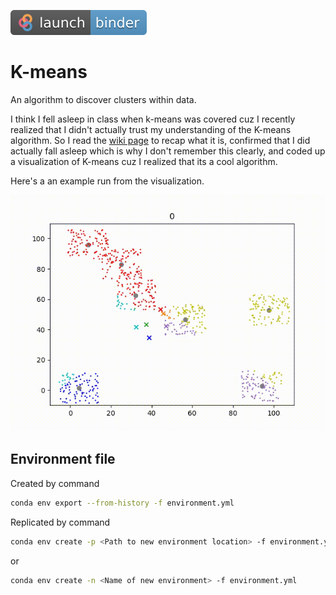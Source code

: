 [![Binder Launch Badge](badge_logo.svg)](https://mybinder.org/v2/gh/RK22000/K-means_Clustering_Visuallization/HEAD?labpath=vis.ipynb)

# K-means

An algorithm to discover clusters within data.

I think I fell asleep in class when k-means was covered cuz I recently realized that I didn't actually trust my understanding of the K-means algorithm. So I read the [wiki page](https://en.wikipedia.org/wiki/K-means_clustering) to recap what it is, confirmed that I did actually fall asleep which is why I don't remember this clearly, and coded up a visualization of K-means cuz I realized that its a cool algorithm.

Here's a an example run from the visualization.

![A visualization of the K-means algorithm](k-means.gif)

## Environment file

Created by command

```sh
conda env export --from-history -f environment.yml
```

Replicated by command

```sh
conda env create -p <Path to new environment location> -f environment.yml
```

or

```sh
conda env create -n <Name of new environment> -f environment.yml
```
